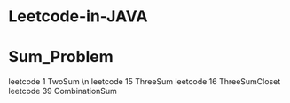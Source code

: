 # Leetcode-in-JAVA
# Sum_Problem
leetcode 1  TwoSum \n
leetcode 15 ThreeSum
leetcode 16 ThreeSumCloset
leetcode 39 CombinationSum
